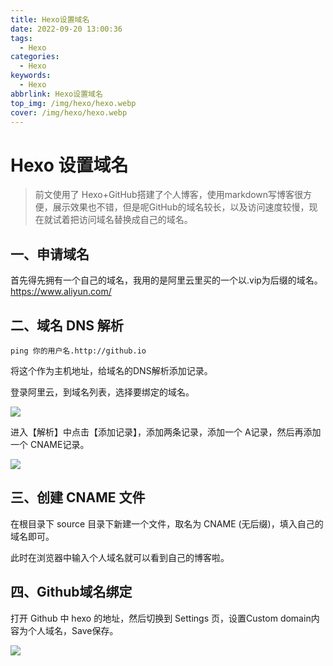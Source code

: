 ```yaml
---
title: Hexo设置域名
date: 2022-09-20 13:00:36
tags:
  - Hexo
categories:
  - Hexo
keywords:
  - Hexo
abbrlink: Hexo设置域名
top_img: /img/hexo/hexo.webp
cover: /img/hexo/hexo.webp
---
```

# Hexo 设置域名

> 前文使用了 Hexo+GitHub搭建了个人博客，使用markdown写博客很方便，展示效果也不错，但是呢GitHub的域名较长，以及访问速度较慢，现在就试着把访问域名替换成自己的域名。

## 一、申请域名

首先得先拥有一个自己的域名，我用的是阿里云里买的一个以.vip为后缀的域名。 https://www.aliyun.com/

## 二、域名 DNS 解析

```
ping 你的用户名.http://github.io
```

将这个作为主机地址，给域名的DNS解析添加记录。

登录阿里云，到域名列表，选择要绑定的域名。

![](/img/hexo/4.png)

进入【解析】中点击【添加记录】，添加两条记录，添加一个 A记录，然后再添加一个 CNAME记录。

![](/img/hexo/5.png)

## 三、创建 CNAME 文件

在根目录下 source 目录下新建一个文件，取名为 CNAME (无后缀)，填入自己的域名即可。

此时在浏览器中输入个人域名就可以看到自己的博客啦。

## 四、Github域名绑定

打开 Github 中 hexo 的地址，然后切换到 Settings 页，设置Custom domain内容为个人域名，Save保存。

![](/img/hexo/6.png)
